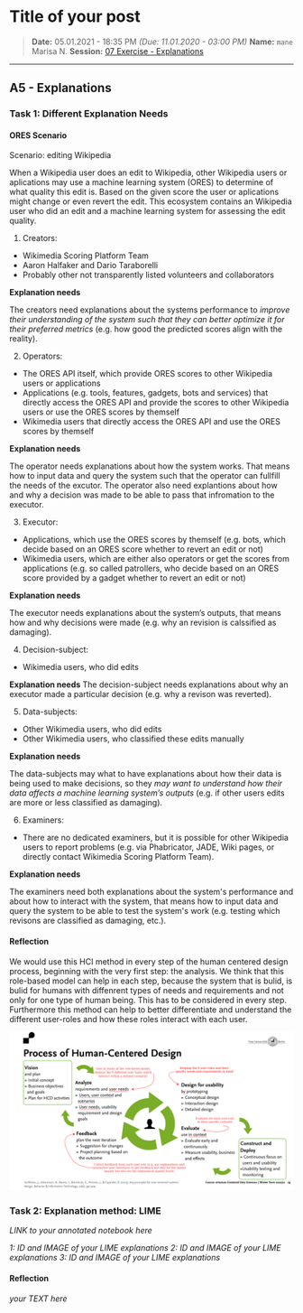 # Title of your post
> **Date:** 05.01.2021 - 18:35 PM *(Due: 11.01.2020 - 03:00 PM)*
> **Name:** `mane` Marisa N.
> **Session:** [07 Exercise - Explanations](https://github.com/FUB-HCC/hcds-winter-2020/wiki/07_exercise)   
----

## A5 - Explanations

### Task 1: Different Explanation Needs

#### ORES Scenario

Scenario: editing Wikipedia

When a Wikipedia user does an edit to Wikipedia, other Wikipedia users or aplications may use a machine learning system (ORES) to determine of what quality this edit is. Based on the given score the user or aplications might change or even revert the edit. This ecosystem contains an Wikipedia user who did an edit and a machine learning system for assessing the edit quality.

1. Creators: 
* Wikimedia Scoring Platform Team
* Aaron Halfaker and Dario Taraborelli
* Probably other not transparently listed volunteers and collaborators

**Explanation needs**

The creators need explanations about the systems performance to *improve their understanding of the system such that they can better optimize it for their preferred metrics* (e.g. how good the predicted scores align with the reality).

2. Operators:
* The ORES API itself, which provide ORES scores to other Wikipedia users or applications
* Applications (e.g. tools, features, gadgets, bots and services) that directly access the ORES API and provide the scores to other Wikipedia users or use the ORES scores by themself
* Wikimedia users that directly access the ORES API and use the ORES scores by themself

**Explanation needs**

The operator needs explanations about how the system works. That means how to input data and query the system such that the operator can fullfill the needs of the excutor. The operator also need explantions about how and why a decision was made to be able to pass that infromation to the executor.

3. Executor:
* Applications, which use the ORES scores by themself (e.g. bots, which decide based on an ORES score whether to revert an edit or not)
* Wikimedia users, which are either also operators or get the scores from applications (e.g. so called patrollers, who decide based on an ORES score provided by a gadget whether to revert an edit or not)

**Explanation needs**

The executor needs explanations about the system’s outputs, that means how and why decisions were made (e.g. why an revision is calssified as damaging). 

4. Decision-subject: 
* Wikimedia users, who did edits

**Explanation needs**
The decision-subject needs explanations about why an executor made a particular decision (e.g. why a revison was reverted).

5. Data-subjects: 
* Other Wikimedia users, who did edits
* Other Wikimedia users, who classified these edits manually

**Explanation needs**

The data-subjects may what to have explanations about how their data is being used to make decisions, so they *may want to understand how their data affects a machine learning system’s outputs* (e.g. if other users edits are more or less classified as damaging).

6. Examiners:
* There are no dedicated examiners, but it is possible for other Wikipedia users to report problems (e.g. via Phabricator, JADE, Wiki pages, or directly contact Wikimedia Scoring Platform Team).

**Explanation needs**

The examiners need both explanations about the system's performance and about how to interact with the system, that means how to input data and query the system to be able to test the system's work (e.g. testing which revisons are classified as damaging, etc.).


#### Reflection

We would use this HCI method in every step of the human centered design process, beginning with the very first step: the analysis. We think that this role-based model can help in each step, because the system that is bulid, is bulid for humans with diffenrent types of needs and requirements and not only for one type of human being. This has to be considered in every step. Furthermore this method can help to better differentiate and understand the different user-roles and how these roles interact with each user.

![](HCDP.png)

### Task 2: Explanation method: LIME

_LINK to your annotated notebook here_

_1: ID and IMAGE of your LIME explanations_
_2: ID and IMAGE of your LIME explanations_
_3: ID and IMAGE of your LIME explanations_

#### Reflection
_your TEXT here_